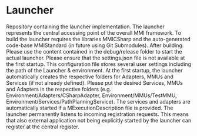 # Launcher

Repository containing the launcher implementation.
The launcher represents the central accessing point of the overall MMI framework.
To build the launcher requires the libraries MMICSharp and the auto-generated code-base MMIStandard (in future using Git Submodules).
After building: Please use the content contained in the debug/release folder to start the actual launcher.
Please ensure that the settings.json file is not available at the first startup. This configuration file stores several user settings including the path of the Launcher & environment.
At the first startup, the launcher automatically creates the respective folders for Adapters, MMUs and Services (if not already defined).
Please put the desired Services, MMUs and Adapters in the respective folders (e.g. Environment/Adapters/CSharpAdapter, Environment/MMUs/TestMMU, Environment/Services/PathPlanningService).
The services and adapters are automatically started if a MExecutionDescription file is provided. 
The launcher permanently listens to incoming registration requests. This means that also external application not being explicitly started by the launcher can register at the central register.